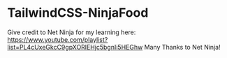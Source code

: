 # TailwindCSS-NinjaFood

Give credit to Net Ninja for my learning here: https://www.youtube.com/playlist?list=PL4cUxeGkcC9gpXORlEHjc5bgnIi5HEGhw
Many Thanks to Net Ninja!
